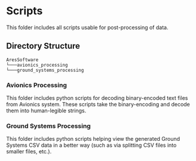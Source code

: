 # Scripts
This folder includes all scripts usable for post-processing of data.


## Directory Structure

```
AresSoftware
└───avionics_processing
└───ground_systems_processing
```

### Avionics Processing
This folder includes python scripts for decoding binary-encoded text files from Avionics system. These scripts take the binary-encoding and decode them into human-legible strings.

### Ground Systems Processing
This folder includes python scripts helping view the generated Ground Systems CSV data in a better way (such as via splitting CSV files into smaller files, etc.).